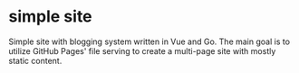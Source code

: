 # simple site

Simple site with blogging system written in Vue and Go. The
main goal is to utilize GitHub Pages' file serving to create
a multi-page site with mostly static content.